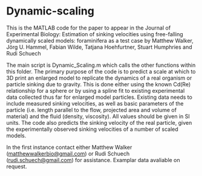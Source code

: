 # Dynamic-scaling

This is the MATLAB code for the paper to appear in the Journal of Experimental Biology: 
Estimation of sinking velocities using free-falling dynamically scaled models: foraminifera as a test case
by Matthew Walker, Jörg U. Hammel, Fabian Wilde, Tatjana Hoehfurtner, Stuart Humphries and Rudi Schuech

The main script is Dynamic_Scaling.m which calls the other functions within this folder. The primary purpose of the code is to predict a scale at which to 3D print an enlarged model to replicate the dynamics of a real organism or particle sinking due to gravity. This is done either using the known Cd(Re) relationship for a sphere or by using a spline fit to existing experimental data collected thus far for enlarged model particles. Existing data needs to include measured sinking velocities, as well as basic parameters of the particle (i.e. length parallel to the flow, projected area and volume of material) and the fluid (density, viscosity). All values should be given in SI units.  The code also predicts the sinking velocity of the real particle, given the experimentally observed sinking velocities of a number of scaled models.

In the first instance contact either Matthew Walker (matthewwalkerbio@gmail.com) or Rudi Schuech (rudi.schuech@gmail.com) for assistance. Examplar data avaliable on request.
